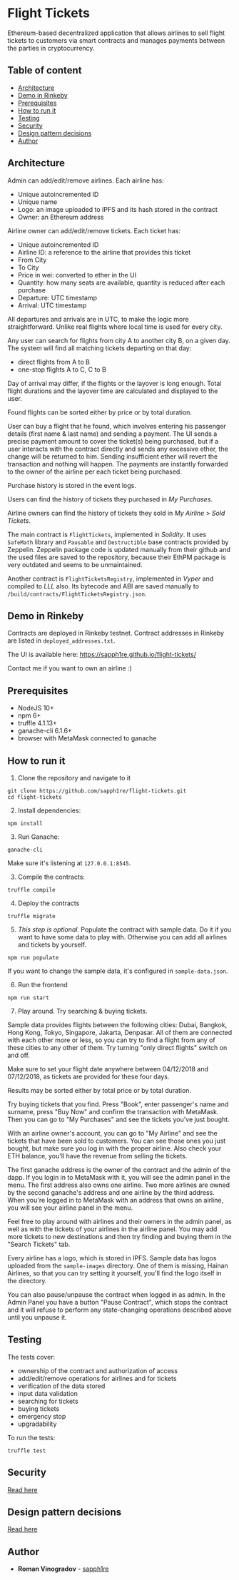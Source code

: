 # Flight Tickets

Ethereum-based decentralized application that allows airlines to sell flight tickets to customers via smart contracts and manages payments between the parties in cryptocurrency.

## Table of content

- [Architecture](#architecture)
- [Demo in Rinkeby](#demo-in-rinkeby)
- [Prerequisites](#prerequisites)
- [How to run it](#how-to-run-it)
- [Testing](#testing)
- [Security](#security)
- [Design pattern decisions](#design-pattern-decisions)
- [Author](#author)

## Architecture

Admin can add/edit/remove airlines. Each airline has:
* Unique autoincremented ID
* Unique name
* Logo: an image uploaded to IPFS and its hash stored in the contract
* Owner: an Ethereum address

Airline owner can add/edit/remove tickets. Each ticket has:
* Unique autoincremented ID
* Airline ID: a reference to the airline that provides this ticket
* From City
* To City
* Price in wei: converted to ether in the UI
* Quantity: how many seats are available, quantity is reduced after each purchase
* Departure: UTC timestamp
* Arrival: UTC timestamp

All departures and arrivals are in UTC, to make the logic more straightforward. Unlike real flights where local time is used for every city.

Any user can search for flights from city A to another city B, on a given day. The system will find all matching tickets departing on that day:
* direct flights from A to B
* one-stop flights A to C, C to B

Day of arrival may differ, if the flights or the layover is long enough. Total flight durations and the layover time are calculated and displayed to the user.

Found flights can be sorted either by price or by total duration.

User can buy a flight that he found, which involves entering his passenger details (first name & last name) and sending a payment. The UI sends a precise payment amount to cover the ticket(s) being purchased, but if a user interacts with the contract directly and sends any excessive ether, the change will be returned to him. Sending insufficient ether will revert the transaction and nothing will happen. The payments are instantly forwarded to the owner of the airline per each ticket being purchased.

Purchase history is stored in the event logs.

Users can find the history of tickets they purchased in *My Purchases*.

Airline owners can find the history of tickets they sold in *My Airline* > *Sold Tickets*.

The main contract is `FlightTickets`, implemented in *Solidity*. It uses `SafeMath` library and `Pausable` and `Destructible` base contracts provided by Zeppelin. Zeppelin package code is updated manually from their github and the used files are saved to the repository, because their EthPM package is very outdated and seems to be unmaintained.

Another contract is `FlightTicketsRegistry`, implemented in *Vyper* and compiled to *LLL* also. Its bytecode and ABI are saved manually to `/build/contracts/FlightTicketsRegistry.json`.

## Demo in Rinkeby

Contracts are deployed in Rinkeby testnet. Contract addresses in Rinkeby are listed in `deployed_addresses.txt`.

The UI is available here: https://sapph1re.github.io/flight-tickets/

Contact me if you want to own an airline :)

## Prerequisites

* NodeJS 10+
* npm 6+
* truffle 4.1.13+
* ganache-cli 6.1.6+
* browser with MetaMask connected to ganache

## How to run it

1. Clone the repository and navigate to it
```
git clone https://github.com/sapph1re/flight-tickets.git
cd flight-tickets
```

2. Install dependencies:

```
npm install
```

3. Run Ganache:

```
ganache-cli
```

Make sure it's listening at `127.0.0.1:8545`.

3. Compile the contracts:

```
truffle compile
```

4. Deploy the contracts

```
truffle migrate
```

5. *This step is optional.* Populate the contract with sample data. Do it if you want to have some data to play with. Otherwise you can add all airlines and tickets by yourself.

```
npm run populate
```

If you want to change the sample data, it's configured in `sample-data.json`.

6. Run the frontend

```
npm run start
```

7. Play around. Try searching & buying tickets.

Sample data provides flights between the following cities: Dubai, Bangkok, Hong Kong, Tokyo, Singapore, Jakarta, Denpasar. All of them are connected with each other more or less, so you can try to find a flight from any of these cities to any other of them. Try turning "only direct flights" switch on and off.

Make sure to set your flight date anywhere between 04/12/2018 and 07/12/2018, as tickets are provided for these four days.

Results may be sorted either by total price or by total duration.

Try buying tickets that you find. Press "Book", enter passenger's name and surname, press "Buy Now" and confirm the transaction with MetaMask. Then you can go to "My Purchases" and see the tickets you've just bought.

With an airline owner's account, you can go to "My Airline" and see the tickets that have been sold to customers. You can see those ones you just bought, but make sure you log in with the proper airline. Also check your ETH balance, you'll have the revenue from selling the tickets.

The first ganache address is the owner of the contract and the admin of the dapp. If you login in to MetaMask with it, you will see the admin panel in the menu. The first address also owns one airline. Two more airlines are owned by the second ganache's address and one airline by the third address. When you're logged in to MetaMask with an address that owns an airline, you will see your airline panel in the menu.

Feel free to play around with airlines and their owners in the admin panel, as well as with the tickets of your airlines in the airline panel. You may add more tickets to new destinations and then try finding and buying them in the "Search Tickets" tab.

Every airline has a logo, which is stored in IPFS. Sample data has logos uploaded from the `sample-images` directory. One of them is missing, Hainan Airlines, so that you can try setting it yourself, you'll find the logo itself in the directory.

You can also pause/unpause the contract when logged in as admin. In the Admin Panel you have a button "Pause Contract", which stops the contract and it will refuse to perform any state-changing operations described above until you unpause it.

## Testing

The tests cover:
* ownership of the contract and authorization of access
* add/edit/remove operations for airlines and for tickets
* verification of the data stored
* input data validation
* searching for tickets
* buying tickets
* emergency stop
* upgradability

To run the tests:
```
truffle test
```

## Security

[Read here](avoiding_common_attacks.md)


## Design pattern decisions

[Read here](design_pattern_decisions.md)

## Author

* **Roman Vinogradov** - [sapph1re](https://github.com/sapph1re)
